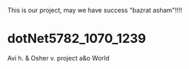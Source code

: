 This is our project, may we have success "bazrat asham"!!!!
# dotNet5782_1070_1239
Avi h. &amp; Osher v. project 
a&o World
